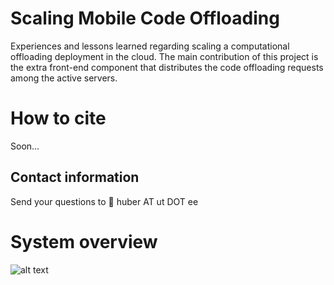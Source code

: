 Scaling Mobile Code Offloading
==============================

Experiences and lessons learned regarding scaling a computational offloading deployment in the cloud.  The main contribution of this project is the extra front-end component that distributes the code offloading requests among the active servers.


How to cite
===========

Soon...


Contact information 
-------------------

Send your questions to :email: huber AT ut DOT ee


System overview
===========

![alt text](https://raw.githubusercontent.com/huberflores/ScalingMobileCodeOffloading/master/Scaling-mobile-code-offloading.png "Scaling Mobile Computational Offloading")



